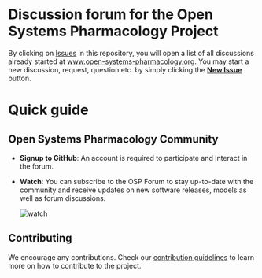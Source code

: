 # Discussion forum for the Open Systems Pharmacology Project

By clicking on [Issues](https://github.com/Open-Systems-Pharmacology/Forum/issues) in this repository, you will open a list of all discussions already started at www.open-systems-pharmacology.org. You may start a new discussion, request, question etc. by simply clicking the **[New Issue](https://github.com/Open-Systems-Pharmacology/Forum/issues/new)** button.

# Quick guide

## Open Systems Pharmacology Community
- **Signup to GitHub**: An account is required to participate and interact in the forum.
- **Watch**: You can subscribe to the OSP Forum to stay up-to-date with the community and receive updates on new software releases, models as well as forum discussions.
  
  ![watch](https://help.github.com/assets/images/help/notifications/watch-repository.png)

## Contributing
We encourage any contributions. Check our [contribution guidelines](https://github.com/Open-Systems-Pharmacology/Suite/blob/develop/CONTRIBUTING.md) to learn more on how to contribute to the project.



